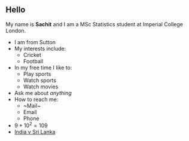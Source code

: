 ## Hello

My name is **Sachit** and I am a MSc Statistics student at Imperial College London.

- I am from Sutton
- My interests include:
  - Cricket
  - Football
- In my free time I like to:
  - Play sports
  - Watch sports
  - Watch movies
- Ask me about _anything_
- How to reach me:
    - ~Mail~
    - Email
    - Phone
- $9 + 10^2 = 109$
- [India v Sri Lanka](https://www.espncricinfo.com/series/icc-women-s-world-cup-2025-26-1478193/india-women-vs-sri-lanka-women-1st-match-1490413/live-cricket-score)
